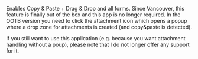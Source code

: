 Enables Copy & Paste + Drag & Drop and all forms.
Since Vancouver, this feature is finally out of the box and this app is no longer required.
In the OOTB version you need to click the attachment icon which opens a popup where a drop zone for attachments is created (and copy&paste is detected).

If you still want to use this application (e.g. because you want attachment handling without a poup), please note that I do not longer offer any support for it.
